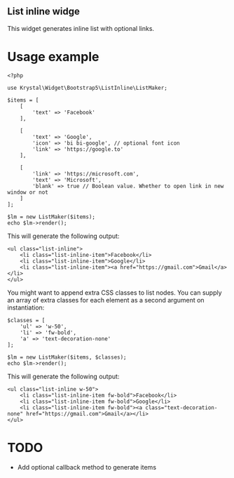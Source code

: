 List inline widge
----

This widget generates inline list with optional links.

# Usage example

    <?php
    
    use Krystal\Widget\Bootstrap5\ListInline\ListMaker;
    
    $items = [
        [
            'text' => 'Facebook'
        ],
    
        [
            'text' => 'Google',
            'icon' => 'bi bi-google', // optional font icon
            'link' => 'https://google.to'
        ],
    
        [
            'link' => 'https://microsoft.com',
            'text' => 'Microsoft',
            'blank' => true // Boolean value. Whether to open link in new window or not
        ]
    ];
    
    $lm = new ListMaker($items);
    echo $lm->render();

This will generate the following output:

    <ul class="list-inline">
        <li class="list-inline-item">Facebook</li>
        <li class="list-inline-item">Google</li>
        <li class="list-inline-item"><a href="https://gmail.com">Gmail</a></li>
    </ul>

You might want to append extra CSS classes to list nodes. You can supply an array of extra classes for each element as a second argument on instantiation:

    $classes = [
        'ul' => 'w-50',
        'li' => 'fw-bold',
        'a' => 'text-decoration-none'
    ];
    
    $lm = new ListMaker($items, $classes);
    echo $lm->render();


This will generate the following output:

    <ul class="list-inline w-50">
        <li class="list-inline-item fw-bold">Facebook</li>
        <li class="list-inline-item fw-bold">Google</li>
        <li class="list-inline-item fw-bold"><a class="text-decoration-none" href="https://gmail.com">Gmail</a></li>
    </ul>
    
# TODO

 - Add optional callback method to generate items